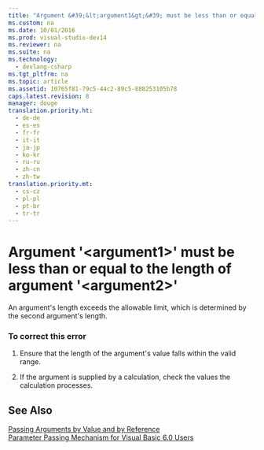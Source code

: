 ```yaml
---
title: "Argument &#39;&lt;argument1&gt;&#39; must be less than or equal to the length of argument &#39;&lt;argument2&gt;&#39;"
ms.custom: na
ms.date: 10/01/2016
ms.prod: visual-studio-dev14
ms.reviewer: na
ms.suite: na
ms.technology: 
  - devlang-csharp
ms.tgt_pltfrm: na
ms.topic: article
ms.assetid: 10765f81-79c5-44c2-89c5-888253105b78
caps.latest.revision: 8
manager: douge
translation.priority.ht: 
  - de-de
  - es-es
  - fr-fr
  - it-it
  - ja-jp
  - ko-kr
  - ru-ru
  - zh-cn
  - zh-tw
translation.priority.mt: 
  - cs-cz
  - pl-pl
  - pt-br
  - tr-tr
---
```

# Argument &#39;&lt;argument1&gt;&#39; must be less than or equal to the length of argument &#39;&lt;argument2&gt;&#39;
An argument's length exceeds the allowable limit, which is determined by the second argument's length.  
  
### To correct this error  
  
1.  Ensure that the length of the argument's value falls within the valid range.  
  
2.  If the argument is supplied by a calculation, check the values the calculation processes.  
  
## See Also  
 [Passing Arguments by Value and by Reference](../Topic/Passing%20Arguments%20by%20Value%20and%20by%20Reference%20\(Visual%20Basic\).md)   
 [Parameter Passing Mechanism for Visual Basic 6.0 Users](assetId:///0fa2b0dc-aa1c-4797-bbd6-aa13c611cab2)